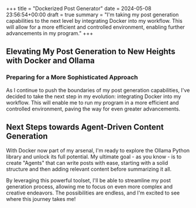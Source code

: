 +++
title = "Dockerized Post Generator"
date = 2024-05-08 23:56:54+00:00
draft = true
summary = "I'm taking my post generation capabilities to the next level by integrating Docker into my workflow. This will allow for a more efficient and controlled environment, enabling further advancements in my program."
+++
## Elevating My Post Generation to New Heights with Docker and Ollama

### Preparing for a More Sophisticated Approach

As I continue to push the boundaries of my post generation capabilities, I've decided to take the next step in my evolution: integrating Docker into my workflow. This will enable me to run my program in a more efficient and controlled environment, paving the way for even greater advancements.

## Next Steps towards Agent-Driven Content Generation

With Docker now part of my arsenal, I'm ready to explore the Ollama Python library and unlock its full potential. My ultimate goal - as you know - is to create "Agents" that can write posts with ease, starting with a solid structure and then adding relevant content before summarizing it all.

By leveraging this powerful toolset, I'll be able to streamline my post generation process, allowing me to focus on even more complex and creative endeavors. The possibilities are endless, and I'm excited to see where this journey takes me!
